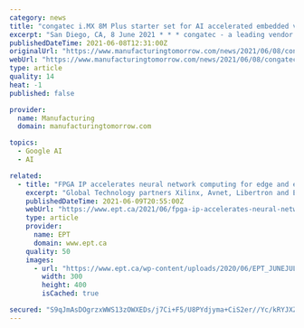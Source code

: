 ```yaml
---
category: news
title: "congatec i.MX 8M Plus starter set for AI accelerated embedded vision applications"
excerpt: "San Diego, CA, 8 June 2021 * * * congatec - a leading vendor of embedded and edge computing technology - extends its i.MX 8 ecosystem with a new starter set for AI accelerated intelligent embedded vision applications."
publishedDateTime: 2021-06-08T12:31:00Z
originalUrl: "https://www.manufacturingtomorrow.com/news/2021/06/08/congatec-imx-8m-plus-starter-set-for-ai-accelerated-embedded-vision-applications/17130/"
webUrl: "https://www.manufacturingtomorrow.com/news/2021/06/08/congatec-imx-8m-plus-starter-set-for-ai-accelerated-embedded-vision-applications/17130/"
type: article
quality: 14
heat: -1
published: false

provider:
  name: Manufacturing
  domain: manufacturingtomorrow.com

topics:
  - Google AI
  - AI

related:
  - title: "FPGA IP accelerates neural network computing for edge and embedded AI applications"
    excerpt: "Global Technology partners Xilinx, Avnet, Libertron and E-Elements to speed development of AI solutions across a range of industries and use cases"
    publishedDateTime: 2021-06-09T20:55:00Z
    webUrl: "https://www.ept.ca/2021/06/fpga-ip-accelerates-neural-network-computing-for-edge-and-embedded-ai-applications/"
    type: article
    provider:
      name: EPT
      domain: www.ept.ca
    quality: 50
    images:
      - url: "https://www.ept.ca/wp-content/uploads/2020/06/EPT_JUNEJULY2021_COV_SVA-ml-300x400.jpg"
        width: 300
        height: 400
        isCached: true

secured: "S9qJmAsDOgrzxWWS13zOWXEDs/j7Ci+F5/U8PYdjyma+CiS2er//Yc/kRYJXZu9cSrJ+0f9HPtt/FI6Vvnq6Tu3WxOfn4ylO+nnMRLkUvkGLGIeCXnacAWjjjdIwVqdwBVYf1yrs4Qg+pZfAhf58Fs3PDMUuuZk2CEeutK7dO/iS70rWxBDWYNqfQEAz3mwUliIowA1h3df58MzzBh9HygTzd3WoHxqogHJSdusQFCZ5Onj4Mz+QSIZ+7qXfuh7EVkoa+28ntYpLRl3wb0zjT1TnYLGHZU9gDejuBsDInU3KgRhndBJUzOiFOKVwIr32rTU7ytYA2avfP5xnKAhHaoH5/Gn67PIdyRJtOa3KUCg=;dg1c5N/Xvna+zRVfbiu9TA=="
---
```


